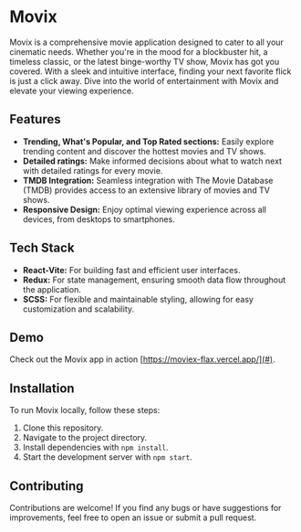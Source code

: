 # Movix

Movix is a comprehensive movie application designed to cater to all your cinematic needs. Whether you're in the mood for a blockbuster hit, a timeless classic, or the latest binge-worthy TV show, Movix has got you covered. With a sleek and intuitive interface, finding your next favorite flick is just a click away. Dive into the world of entertainment with Movix and elevate your viewing experience.

## Features

- **Trending, What's Popular, and Top Rated sections:** Easily explore trending content and discover the hottest movies and TV shows.
- **Detailed ratings:** Make informed decisions about what to watch next with detailed ratings for every movie.
- **TMDB Integration:** Seamless integration with The Movie Database (TMDB) provides access to an extensive library of movies and TV shows.
- **Responsive Design:** Enjoy optimal viewing experience across all devices, from desktops to smartphones.

## Tech Stack

- **React-Vite:** For building fast and efficient user interfaces.
- **Redux:** For state management, ensuring smooth data flow throughout the application.
- **SCSS:** For flexible and maintainable styling, allowing for easy customization and scalability.

## Demo

Check out the Movix app in action [https://moviex-flax.vercel.app/](#).

## Installation

To run Movix locally, follow these steps:

1. Clone this repository.
2. Navigate to the project directory.
3. Install dependencies with `npm install`.
4. Start the development server with `npm start`.

## Contributing

Contributions are welcome! If you find any bugs or have suggestions for improvements, feel free to open an issue or submit a pull request.

